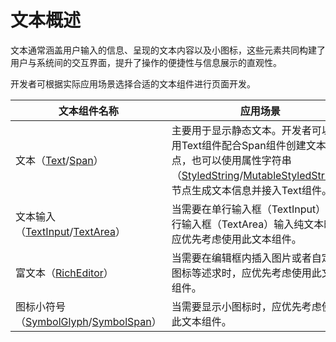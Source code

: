 # 文本概述

文本通常涵盖用户输入的信息、呈现的文本内容以及小图标，这些元素共同构建了用户与系统间的交互界面，提升了操作的便捷性与信息展示的直观性。

开发者可根据实际应用场景选择合适的文本组件进行页面开发。

| 文本组件名称 |  应用场景 |
| -------- | -------- |
| 文本（[Text](../reference/apis-arkui/arkui-ts/ts-basic-components-text.md)/[Span](../reference/apis-arkui/arkui-ts/ts-basic-components-span.md)） | 主要用于显示静态文本。开发者可以使用Text组件配合Span组件创建文本节点，也可以使用属性字符串（[StyledString](../reference/apis-arkui/arkui-ts/ts-universal-styled-string.md#styledstring)/[MutableStyledString](../reference/apis-arkui/arkui-ts/ts-universal-styled-string.md#mutablestyledstring)）节点生成文本信息并接入Text组件。 |
| 文本输入（[TextInput](../reference/apis-arkui/arkui-ts/ts-basic-components-textinput.md)/[TextArea](../reference/apis-arkui/arkui-ts/ts-basic-components-textarea.md)） | 当需要在单行输入框（TextInput）或多行输入框（TextArea）输入纯文本时，应优先考虑使用此文本组件。 |
| 富文本（[RichEditor](../reference/apis-arkui/arkui-ts/ts-basic-components-richeditor.md)） | 当需要在编辑框内插入图片或者自定义图标等述求时，应优先考虑使用此文本组件。 |
| 图标小符号（[SymbolGlyph](../reference/apis-arkui/arkui-ts/ts-basic-components-symbolGlyph.md)/[SymbolSpan](../reference/apis-arkui/arkui-ts/ts-basic-components-symbolSpan.md)） | 当需要显示小图标时，应优先考虑使用此文本组件。 |